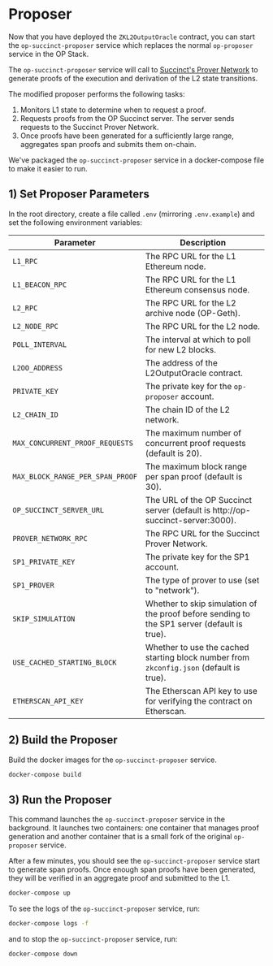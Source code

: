 # Proposer

Now that you have deployed the `ZKL2OutputOracle` contract, you can start the `op-succinct-proposer` service which replaces the normal `op-proposer` service in the OP Stack.

The `op-succinct-proposer` service will call to [Succinct's Prover Network](https://docs.succinct.xyz/generating-proofs/prover-network) to generate proofs of the execution and derivation of the L2 state transitions.

The modified proposer  performs the following tasks:
1. Monitors L1 state to determine when to request a proof.
2. Requests proofs from the OP Succinct server. The server sends requests to the Succinct Prover Network.
3. Once proofs have been generated for a sufficiently large range, aggregates span proofs and submits them on-chain.

We've packaged the `op-succinct-proposer` service in a docker-compose file to make it easier to run.

## 1) Set Proposer Parameters

In the root directory, create a file called `.env` (mirroring `.env.example`) and set the following environment variables:

| Parameter | Description |
|-----------|-------------|
| `L1_RPC` | The RPC URL for the L1 Ethereum node. |
| `L1_BEACON_RPC` | The RPC URL for the L1 Ethereum consensus node. |
| `L2_RPC` | The RPC URL for the L2 archive node (OP-Geth). |
| `L2_NODE_RPC` | The RPC URL for the L2 node. |
| `POLL_INTERVAL` | The interval at which to poll for new L2 blocks. |
| `L2OO_ADDRESS` | The address of the L2OutputOracle contract. |
| `PRIVATE_KEY` | The private key for the `op-proposer` account. |
| `L2_CHAIN_ID` | The chain ID of the L2 network. |
| `MAX_CONCURRENT_PROOF_REQUESTS` | The maximum number of concurrent proof requests (default is 20). |
| `MAX_BLOCK_RANGE_PER_SPAN_PROOF` | The maximum block range per span proof (default is 30). |
| `OP_SUCCINCT_SERVER_URL` | The URL of the OP Succinct server (default is http://op-succinct-server:3000). |
| `PROVER_NETWORK_RPC` | The RPC URL for the Succinct Prover Network. |
| `SP1_PRIVATE_KEY` | The private key for the SP1 account. |
| `SP1_PROVER` | The type of prover to use (set to "network"). |
| `SKIP_SIMULATION` | Whether to skip simulation of the proof before sending to the SP1 server (default is true). |
| `USE_CACHED_STARTING_BLOCK` | Whether to use the cached starting block number from `zkconfig.json` (default is true). |
| `ETHERSCAN_API_KEY` | The Etherscan API key to use for verifying the contract on Etherscan. |


## 2) Build the Proposer

Build the docker images for the `op-succinct-proposer` service.

```bash
docker-compose build
```

## 3) Run the Proposer

This command launches the `op-succinct-proposer` service in the background. It launches two containers: one container that manages proof generation and another container that is a small fork of the original `op-proposer` service.

After a few minutes, you should see the `op-succinct-proposer` service start to generate span proofs. Once enough span proofs have been generated, they will be verified in an aggregate proof and submitted to the L1.

```bash
docker-compose up
```

To see the logs of the `op-succinct-proposer` service, run:

```bash
docker-compose logs -f
```

and to stop the `op-succinct-proposer` service, run:

```bash
docker-compose down
```